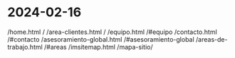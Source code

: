 # 2024-02-16

/home.html /
/area-clientes.html /
/equipo.html /#equipo
/contacto.html /#contacto
/asesoramiento-global.html /#asesoramiento-global
/areas-de-trabajo.html /#areas
/imsitemap.html /mapa-sitio/
